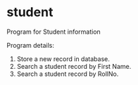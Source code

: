 # student

Program for  Student information 

Program details:
   1. Store a new record in database.
   2. Search a student record by First Name.
   3. Search a student record by RollNo.

